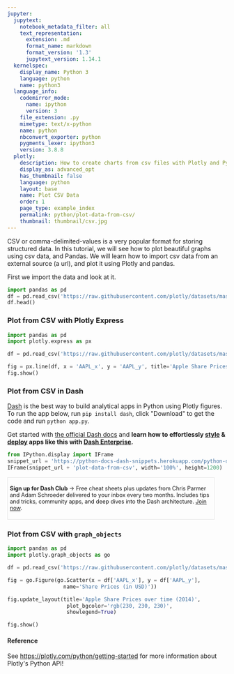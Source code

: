 ```yaml
---
jupyter:
  jupytext:
    notebook_metadata_filter: all
    text_representation:
      extension: .md
      format_name: markdown
      format_version: '1.3'
      jupytext_version: 1.14.1
  kernelspec:
    display_name: Python 3
    language: python
    name: python3
  language_info:
    codemirror_mode:
      name: ipython
      version: 3
    file_extension: .py
    mimetype: text/x-python
    name: python
    nbconvert_exporter: python
    pygments_lexer: ipython3
    version: 3.8.8
  plotly:
    description: How to create charts from csv files with Plotly and Python
    display_as: advanced_opt
    has_thumbnail: false
    language: python
    layout: base
    name: Plot CSV Data
    order: 1
    page_type: example_index
    permalink: python/plot-data-from-csv/
    thumbnail: thumbnail/csv.jpg
---
```


CSV or comma-delimited-values is a very popular format for storing structured data. In this tutorial, we will see how to plot beautiful graphs using csv data, and Pandas. We will learn how to import csv data from an external source (a url), and plot it using Plotly and pandas.

First we import the data and look at it.

```python
import pandas as pd
df = pd.read_csv('https://raw.githubusercontent.com/plotly/datasets/master/2014_apple_stock.csv')
df.head()
```

### Plot from CSV with Plotly Express

```python
import pandas as pd
import plotly.express as px

df = pd.read_csv('https://raw.githubusercontent.com/plotly/datasets/master/2014_apple_stock.csv')

fig = px.line(df, x = 'AAPL_x', y = 'AAPL_y', title='Apple Share Prices over time (2014)')
fig.show()
```

### Plot from CSV in Dash

[Dash](https://plotly.com/dash/) is the best way to build analytical apps in Python using Plotly figures. To run the app below, run `pip install dash`, click "Download" to get the code and run `python app.py`.

Get started  with [the official Dash docs](https://dash.plotly.com/installation) and **learn how to effortlessly [style](https://plotly.com/dash/design-kit/) & [deploy](https://plotly.com/dash/app-manager/) apps like this with <a class="plotly-red" href="https://plotly.com/dash/">Dash Enterprise</a>.**


```python hide_code=true
from IPython.display import IFrame
snippet_url = 'https://python-docs-dash-snippets.herokuapp.com/python-docs-dash-snippets/'
IFrame(snippet_url + 'plot-data-from-csv', width='100%', height=1200)
```

<div style="font-size: 0.9em;"><div style="width: calc(100% - 30px); box-shadow: none; border: thin solid rgb(229, 229, 229);"><div style="padding: 5px;"><div><p><strong>Sign up for Dash Club</strong> → Free cheat sheets plus updates from Chris Parmer and Adam Schroeder delivered to your inbox every two months. Includes tips and tricks, community apps, and deep dives into the Dash architecture.
<u><a href="https://go.plotly.com/dash-club?utm_source=Dash+Club+2022&utm_medium=graphing_libraries&utm_content=inline">Join now</a></u>.</p></div></div></div></div>


### Plot from CSV with `graph_objects`

```python
import pandas as pd
import plotly.graph_objects as go

df = pd.read_csv('https://raw.githubusercontent.com/plotly/datasets/master/2014_apple_stock.csv')

fig = go.Figure(go.Scatter(x = df['AAPL_x'], y = df['AAPL_y'],
                  name='Share Prices (in USD)'))

fig.update_layout(title='Apple Share Prices over time (2014)',
                   plot_bgcolor='rgb(230, 230, 230)',
                   showlegend=True)

fig.show()
```

#### Reference

See https://plotly.com/python/getting-started for more information about Plotly's Python API!
